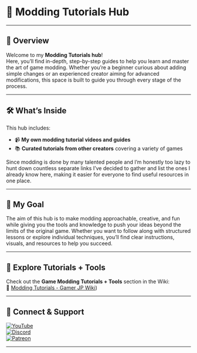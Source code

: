 # 🎯 Modding Tutorials Hub  

---

## 📜 Overview  
Welcome to my **Modding Tutorials hub**!  
Here, you’ll find in-depth, step-by-step guides to help you learn and master the art of game modding. Whether you’re a beginner curious about adding simple changes or an experienced creator aiming for advanced modifications, this space is built to guide you through every stage of the process.  

---

## 🛠 What’s Inside  
This hub includes:  
- 📹 **My own modding tutorial videos and guides**  
- 📚 **Curated tutorials from other creators** covering a variety of games  

Since modding is done by many talented people and I’m honestly too lazy to hunt down countless separate links I’ve decided to gather and list the ones I already know here, making it easier for everyone to find useful resources in one place.  

---

## 🎨 My Goal  
The aim of this hub is to make modding approachable, creative, and fun while giving you the tools and knowledge to push your ideas beyond the limits of the original game. Whether you want to follow along with structured lessons or explore individual techniques, you’ll find clear instructions, visuals, and resources to help you succeed.  

---

## 📂 Explore Tutorials + Tools  
Check out the **Game Modding Tutorials + Tools** section in the Wiki:  
🔗 [Modding Tutorials - Gamer JP Wiki](https://github.com/jpthebaby/ModdingTutorials/wiki))  

---

## 💬 Connect & Support  

[![YouTube](https://img.shields.io/badge/YouTube-FF0000?style=for-the-badge&logo=youtube&logoColor=white)](https://youtube.com/yourchannel)  
[![Discord](https://img.shields.io/badge/Discord-5865F2?style=for-the-badge&logo=discord&logoColor=white)](https://discord.gg/yourdiscordlink)  
[![Patreon](https://img.shields.io/badge/Patreon-FF424D?style=for-the-badge&logo=patreon&logoColor=white)](https://patreon.com/yourpatreon)  


---
